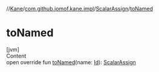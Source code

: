 //[Kane](../../index.md)/[com.github.jomof.kane.impl](../index.md)/[ScalarAssign](index.md)/[toNamed](to-named.md)



# toNamed  
[jvm]  
Content  
open override fun [toNamed](to-named.md)(name: [Id](../index.md#%5Bcom.github.jomof.kane.impl%2FId%2F%2F%2FPointingToDeclaration%2F%5D%2FClasslikes%2F-1137976118)): [ScalarAssign](index.md)  



